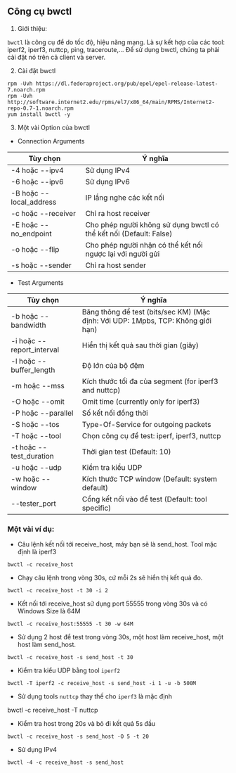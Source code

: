 ## Công cụ bwctl

1. Giới thiệu:

`bwctl` là công cụ để do tốc độ, hiệu năng mạng. Là sự kết hợp của các tool: iperf2, iperf3, nuttcp, ping, traceroute,... Để sử dụng bwctl, chúng ta phải cài đặt nó trên cả client và server.

2. Cài đặt bwctl

```
rpm -Uvh https://dl.fedoraproject.org/pub/epel/epel-release-latest-7.noarch.rpm
rpm -Uvh http://software.internet2.edu/rpms/el7/x86_64/main/RPMS/Internet2-repo-0.7-1.noarch.rpm
yum install bwctl -y
```

3. Một vài Option của bwctl

- Connection Arguments

Tùy chọn | Ý nghĩa |
--|--|
-4 hoặc --ipv4            |            Sử dụng IPv4  |
-6 hoặc --ipv6            |            Sử dụng IPv6  |
-B hoặc --local_address <address>  |   IP lắng nghe các kết nối |
-c hoặc --receiver <address>       |   Chỉ ra host receiver |
-E hoặc --no_endpoint             |    Cho phép người không sử dụng bwctl có thể kết nối (Default: False) |
-o hoặc --flip                    |    Cho phép người nhận có thể kết nối ngược lại với người gửi |
-s hoặc --sender <address>       |     Chỉ ra host sender|

- Test Arguments

Tùy chọn | Ý nghĩa |
--|--|
-b hoặc --bandwidth <bandwidth>    |    Băng thông để test (bits/sec KM) (Mặc định: Với UDP: 1Mpbs, TCP: Không giới hạn) |
-i hoặc --report_interval <seconds>   | Hiển thị kết quả sau thời gian (giây) |
-l hoặc --buffer_length <bytes>    |    Độ lớn của bộ đệm |
-m hoặc --mss <octets>         |        Kích thước tối đa của segment (for iperf3 and nuttcp) |
-O hoặc --omit <seconds>        |       Omit time (currently only for iperf3) |
-P hoặc --parallel <num>         |      Số kết nối đồng thời |
-S hoặc --tos <tos>        |            Type-Of-Service for outgoing packets |
-T hoặc --tool <tool>       |           Chọn công cụ để test: iperf, iperf3, nuttcp |
-t  hoặc --test_duration <seconds>   |  Thời gian test (Default: 10) |
-u hoặc --udp              |            Kiểm tra kiểu UDP |
-w hoặc --window <bytes>         |      Kích thước TCP window (Default: system default) |
--tester_port <port>      |       Cổng kết nối vào để test (Default: tool specific)  |


### Một vài ví dụ:

- Câu lệnh kết nối tới receive_host, máy bạn sẽ là send_host. Tool mặc định là iperf3

```
bwctl -c receive_host	
```

- Chạy câu lệnh trong vòng 30s, cứ mỗi 2s sẽ hiển thị kết quả đo.

```
bwctl -c receive_host -t 30 -i 2	
```

- Kết nối tới receive_host sử dụng port 55555 trong vòng 30s và có Windows Size là 64M

```
bwctl -c receive_host:55555 -t 30 -w 64M
```

- Sử dụng 2 host để test trong vòng 30s, một host làm receive_host, một host làm send_host.

```
bwctl -c receive_host -s send_host -t 30 	
```

- Kiểm tra kiểu UDP bằng tool `iperf2`

```
bwctl -T iperf2 -c receive_host -s send_host -i 1 -u -b 500M
```

- Sử dụng tools `nuttcp` thay thế cho `iperf3` là mặc định

bwctl -c receive_host -T nuttcp

- Kiểm tra host trong 20s và bỏ đi kết quả 5s đầu

```
bwctl -c receive_host -s send_host -O 5 -t 20	
```

- Sử dụng IPv4

```
bwctl -4 -c receive_host -s send_host
```

